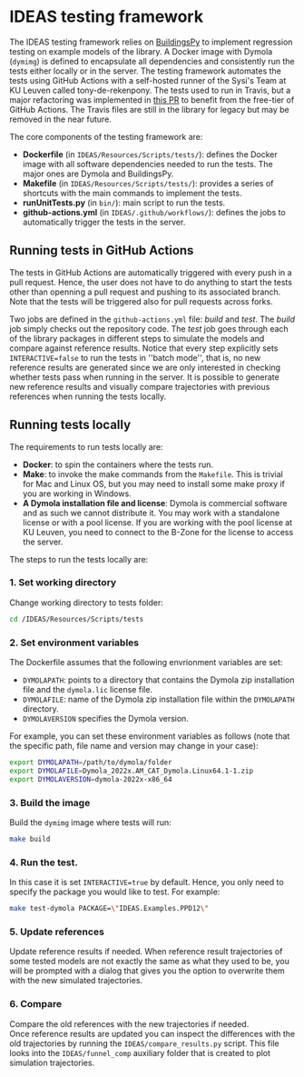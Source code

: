 IDEAS testing framework
============

The IDEAS testing framework relies on [BuildingsPy](https://simulationresearch.lbl.gov/modelica/buildingspy/) to 
implement regression testing on example models of the library. 
A Docker image with Dymola (`dymimg`) is defined to encapsulate all dependencies and consistently run the tests either 
locally or in the server. 
The testing framework automates the tests using GitHub Actions with a self-hosted runner of the Sysi's Team at KU Leuven called 
tony-de-rekenpony. 
The tests used to run in Travis, but a major refactoring was implemented in 
[this PR](https://github.com/open-ideas/IDEAS/pull/1319) to benefit from the free-tier of GitHub Actions.
The Travis files are still in the library for legacy but may be removed in the near future. 

The core components of the testing framework are:
- **Dockerfile** (in `IDEAS/Resources/Scripts/tests/`): defines the Docker image with all software dependencies needed 
to run the tests. The major ones are Dymola and BuildingsPy. 
- **Makefile** (in `IDEAS/Resources/Scripts/tests/`): provides a series of shortcuts with the main commands to implement 
the tests. 
- **runUnitTests.py** (in `bin/`): main script to run the tests. 
- **github-actions.yml** (in `IDEAS/.github/workflows/`): defines the jobs to automatically trigger the tests in the 
server. 

## Running tests in GitHub Actions 
The tests in GitHub Actions are automatically triggered with every push in a pull request. Hence, the user does not 
have to do anything to start the tests other than openning a pull request and pushing to its associated branch. 
Note that the tests will be triggered also for pull requests across forks. 

Two jobs are defined in the `github-actions.yml` file: *build* and *test*. The *build* job simply checks out the 
repository code. The *test* job goes through each of the library packages in different steps to simulate the models and 
compare against reference results. Notice that every step explicitly sets `INTERACTIVE=false` to run the tests in 
''batch mode'', that is, no new reference results are generated since we are only interested in checking whether tests 
pass when running in the server. 
It is possible to generate new reference results and visually compare trajectories with previous references when running 
the tests locally.

## Running tests locally
The requirements to run tests locally are:

- **Docker**: to spin the containers where the tests run. 
- **Make**: to invoke the make commands from the `Makefile`. This is trivial for Mac and Linux OS, but you may need to 
install some make proxy if you are working in Windows. 
- **A Dymola installation file and license**: Dymola is commercial software and as such we cannot distribute it. 
You may work with a standalone license or with a pool license. If you are working with the pool license at KU Leuven, 
you need to connect to the B-Zone for the license to access the server.

The steps to run the tests locally are:

### 1. Set working directory
Change working directory to tests folder:
```bash
cd /IDEAS/Resources/Scripts/tests
```

### 2. Set environment variables 
The Dockerfile assumes that the following envrionment variables are set:
- `DYMOLAPATH`: points to a directory that contains the Dymola zip installation file and the `dymola.lic` license file.
- `DYMOLAFILE`: name of the Dymola zip installation file within the `DYMOLAPATH` directory.
- `DYMOLAVERSION` specifies the Dymola version.

For example, you can set these environment variables as follows (note that the specific path, file name and version may 
change in your case):
```bash
export DYMOLAPATH=/path/to/dymola/folder
export DYMOLAFILE=Dymola_2022x.AM_CAT_Dymola.Linux64.1-1.zip
export DYMOLAVERSION=dymola-2022x-x86_64
```

### 3. Build the image
Build the `dymimg` image where tests will run:
```bash
make build
```

### 4. Run the test. 
In this case it is set `INTERACTIVE=true` by default. Hence, you only need to specify the package you would like to 
test. For example:
```bash
make test-dymola PACKAGE=\"IDEAS.Examples.PPD12\"
```

### 5. Update references 
Update reference results if needed. When reference result trajectories of some tested models are not exactly the same as 
what they used to be, you will be prompted with a dialog that gives you the option to overwrite them with the new 
simulated trajectories. 

### 6. Compare 
Compare the old references with the new trajectories if needed.  
Once reference results are updated you can inspect the differences with the old trajectories by running the 
`IDEAS/compare_results.py` script. This file looks into the `IDEAS/funnel_comp` auxiliary folder that is created to plot 
simulation trajectories.